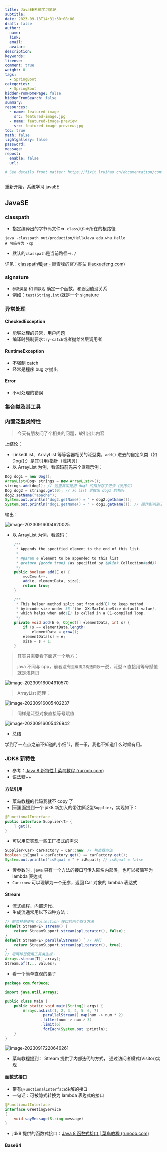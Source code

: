 ```yaml
---
title: JavaEE系统学习笔记
subtitle:
date: 2023-09-13T14:31:30+08:00
draft: false
author:
  name:
  link:
  email:
  avatar:
description:
keywords:
license:
comment: true
weight: 0
tags:
  - SpringBoot
categories:
  - SpringBoot
hiddenFromHomePage: false
hiddenFromSearch: false
summary:
resources:
  - name: featured-image
    src: featured-image.jpg
  - name: featured-image-preview
    src: featured-image-preview.jpg
toc: true
math: false
lightgallery: false
password:
message:
repost:
  enable: false
  url:

# See details front matter: https://fixit.lruihao.cn/documentation/content-management/introduction/#front-matter
---
```


重新开始，系统学习 javaEE
<!--more-->



## JavaSE

### classpath

- 指定编译出的字节码文件=>`.class文件`=>所在的根路径

```shell
java -classpath out/production/HelloJava edu.whu.Hello
# 可简写为 -cp
```

- 默认的`classpath`是当前路径=>`./`

详见：[classpath和jar - 廖雪峰的官方网站 (liaoxuefeng.com)](https://www.liaoxuefeng.com/wiki/1252599548343744/1260466914339296)

### signature

-  `参数类型` 和 `函数名` 确定一个函数，和返回值没关系
- 例如：`test(String,int)`就是一个 signature



### 异常处理

#### CheckedException

- 能够处理的异常，用户问题
- 编译时强制要求`try-catch`或者抛给外层调用者

#### RuntimeException

- 不强制 catch
- 经常是程序 bug 才抛出

#### Error

- 不可处理的错误

### 集合类及其工具



### 内置泛型类特性

> 今天有朋友问了个相关的问题，故引出此内容

上结论：

- LinkedList、ArrayList 等等容器相关的泛型类，`add()` 进去的自定义类（如 Dog{};）是其引用/指针（浅拷贝）
- 以 ArrayList 为例，看源码前先来个直观示例：

```java
Dog dog1 = new Dog();
ArrayList<Dog> strings = new ArrayList<>();
strings.add(dog1); // 这里其实是把 dog1 的指针存了进去（浅拷贝）
Dog dog2 = strings.get(0); // 从 list 里取出 dog1 的指针
dog2.setName("apache");
System.out.println("dog2.getName() = " + dog2.getName());
System.out.println("dog1.getName() = " + dog1.getName()); // 操作影响到了 dog1
```

输出：

![image-20230916004620025](https://img.fordece.cn/imgs/2023/09/image-20230916004620025.png)



- 以 ArrayList 为例，看源码：

```java
    /**
     * Appends the specified element to the end of this list.
     *
     * @param e element to be appended to this list
     * @return {@code true} (as specified by {@link Collection#add})
     */
    public boolean add(E e) {
        modCount++;
        add(e, elementData, size);
        return true;
    }

    /**
     * This helper method split out from add(E) to keep method
     * bytecode size under 35 (the -XX:MaxInlineSize default value),
     * which helps when add(E) is called in a C1-compiled loop.
     */
    private void add(E e, Object[] elementData, int s) {
        if (s == elementData.length)
            elementData = grow();
        elementData[s] = e;
        size = s + 1;
    }
```

> 其实只需要看下面这一个地方：
>
> java 不同与 cpp，前者没有`重载拷贝构造函数`一说，泛型 e 直接用等号赋值就是浅拷贝
> 

![image-20230916004910570](https://img.fordece.cn/imgs/2023/09/image-20230916004910570.png)

> ArrayList 同理：

![image-20230916005402237](https://img.fordece.cn/imgs/2023/09/image-20230916005402237.png)

> 同样是泛型对象直接等号赋值

![image-20230916005426942](https://img.fordece.cn/imgs/2023/09/image-20230916005426942.png)

- 总结

学到了一点点之前不知道的小细节，图一乐，我也不知道什么时候有用。

### JDK8 新特性

- 参考：[Java 8 新特性 | 菜鸟教程 (runoob.com)](https://www.runoob.com/java/java8-new-features.html)
- 语法糖++

#### 方法引用

- 菜鸟教程的代码我就不 copy 了
- :new:里面提到一个 jdk8 新加入的带注解泛型`Supplier`，实现如下：

```java
@FunctionalInterface
public interface Supplier<T> {
    T get();
}
```

- 可以用它实现一些工厂模式的需求

```java
Supplier<Car> carFactory = Car::new; // 构造器方法
boolean isEqual = carFactory.get() == carFactory.get();
System.out.println("isEqual = " + isEqual); // isEqual = false
```

- 传参数时，java 只有一个方法的接口可传入匿名内部类，也可以被简写为 lambda 表达式
- `Car::new` 可以理解为一个无参，返回 Car 对象的 lambda 表达式

#### Stream

- 流式编程、内部迭代。
- 生成流通常用以下四种方法：

```java
// 前两种是使用 Collection 接口的两个默认方法
default Stream<E> stream() {
    return StreamSupport.stream(spliterator(), false);
}
default Stream<E> parallelStream() { // 并行
    return StreamSupport.stream(spliterator(), true);
}
// 后两种是使用工具类生成：
Arrays.stream(T[] array);
Stream.of(T... values);
```

- 看一个简单直观的栗子

```java
package com.forDece;

import java.util.Arrays;

public class Main {
    public static void main(String[] args) {
        Arrays.asList(1, 2, 3, 4, 5, 6, 7)
                .parallelStream().map(num -> num * 2)
                .filter(num -> num > 3)
                .limit(6)
                .forEach(System.out::println);
    }
}
```

![image-20230917220646261](https://img.fordece.cn/imgs/2023/09/image-20230917220646261.png)

- 菜鸟教程提到： Stream 提供了内部迭代的方式， 通过访问者模式(Visitor)实现

#### 函数式接口

- 带有`@FunctionalInterface`注解的接口
- 一句话：可被隐式转换为 lambda 表达式的接口

```java
@FunctionalInterface
interface GreetingService 
{
    void sayMessage(String message);
}
```

- jdk8 提供的函数式接口：[Java 8 函数式接口 | 菜鸟教程 (runoob.com)](https://www.runoob.com/java/java8-functional-interfaces.html)

#### Base64
